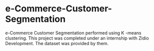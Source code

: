 # e-Commerce-Customer-Segmentation
e-Commerce Customer Segmentation performed using K -means clustering.
This project was completed under an internship with Zidio Development. The dataset was provided by them.


